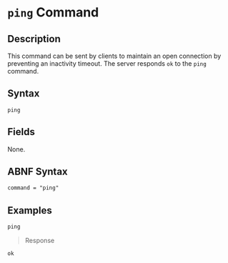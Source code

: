 # `ping` Command

## Description

This command can be sent by clients to maintain an open connection by preventing an inactivity timeout.
The server responds `ok` to the `ping` command.

## Syntax

```ls
ping
```

## Fields

None.

## ABNF Syntax

```txt
command = "ping"
```

## Examples

```txt
ping
```

> Response

```txt
ok
```
